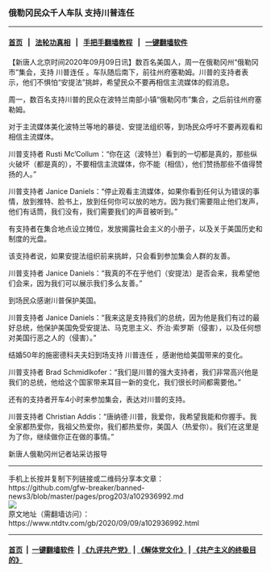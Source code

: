 ### 俄勒冈民众千人车队 支持川普连任
------------------------

#### [首页](https://github.com/gfw-breaker/banned-news3/blob/master/README.md) &nbsp;&nbsp;|&nbsp;&nbsp; [法轮功真相](https://github.com/begood0513/basic/blob/master/README.md)  &nbsp;&nbsp;|&nbsp;&nbsp; [手把手翻墙教程](https://github.com/gfw-breaker/guides/wiki)  &nbsp;&nbsp;|&nbsp;&nbsp; [一键翻墙软件](https://github.com/gfw-breaker/nogfw/blob/master/README.md)  



<div><div class="post_content" itemprop="articleBody">
 <p>
  【新唐人北京时间2020年09月09日讯】数百名美国人，周一在俄勒冈州“俄勒冈市”集会，支持
  <ok href="https://www.ntdtv.com/gb/川普连任.htm">
   川普连任
  </ok>
  。车队随后南下，前往州府塞勒姆。川普的支持者表示，他们不惧怕“安提法”挑衅，希望民众不要再相信主流媒体的假消息。
 </p>
 <p>
  周一，数百名支持川普的民众在波特兰南部小镇“俄勒冈市”集合，之后前往州府塞勒姆。
 </p>
 <p>
  对于主流媒体美化波特兰等地的暴徒、安提法组织等，到场民众呼吁不要再观看和相信主流媒体。
 </p>
 <p>
  川普支持者 Rusti Mc’Collum：“你在这（波特兰）看到的一切都是真的，那些纵火破坏（都是真的），不要相信主流媒体，你不能（相信），他们赞扬那些不值得赞扬的人。”
 </p>
 <p>
  川普支持者 Janice Daniels：“停止观看主流媒体，如果你看到任何认为错误的事情，放到推特、脸书上，放到任何你可以放的地方。因为我们需要阻止他们发声，他们有话筒，我们没有，我们需要我们的声音被听到。”
 </p>
 <p>
  有支持者在集合地点设立摊位，发放揭露社会主义的小册子，以及关于美国历史和制度的光盘。
 </p>
 <p>
  该支持者说，如果安提法组织前来挑衅，只会看到参加集会人群的友善。
 </p>
 <p>
  川普支持者 Janice Daniels：“我真的不在乎他们（安提法）是否会来，我希望他们会来，因为我们可以展示我们多么友善。”
 </p>
 <p>
  到场民众感谢川普保护美国。
 </p>
 <p>
  川普支持者 Janice Daniels：“我来这是支持我们的总统，因为他是我们有过的最好总统，他保护美国免受安提法、马克思主义、乔治·索罗斯（侵害），以及任何想对美国行恶之人的（侵害）。”
 </p>
 <p>
  结婚50年的施密德科夫夫妇到场支持
  <ok href="https://www.ntdtv.com/gb/川普连任.htm">
   川普连任
  </ok>
  ，感谢他给美国带来的变化。
 </p>
 <p>
  川普支持者 Brad Schmidlkofer：“我们是川普的强大支持者，我们非常高兴他是我们的总统，他给这个国家带来耳目一新的变化，我们很长时间都需要他。”
 </p>
 <p>
  还有的支持者开车4小时来参加集会，表达对川普的支持。
 </p>
 <p>
  川普支持者 Christian Addis：“唐纳德·川普，我爱你，我希望我能和你握手。我全家都热爱你，我祖父热爱你，我们都热爱你，美国人（热爱你）。我们在这里是为了你，继续做你正在做的事情。”
 </p>
 <p>
  新唐人俄勒冈州记者站采访报导
 </p>
 <div class="single_ad">
 </div>
</div>
</div>
<hr/>
手机上长按并复制下列链接或二维码分享本文章：<br/>
https://github.com/gfw-breaker/banned-news3/blob/master/pages/prog203/a102936992.md <br/>
<a href='https://github.com/gfw-breaker/banned-news3/blob/master/pages/prog203/a102936992.md'><img src='https://github.com/gfw-breaker/banned-news3/blob/master/pages/prog203/a102936992.md.png'/></a> <br/>
原文地址（需翻墙访问）：https://www.ntdtv.com/gb/2020/09/09/a102936992.html


------------------------
#### [首页](https://github.com/gfw-breaker/banned-news3/blob/master/README.md) &nbsp;|&nbsp; [一键翻墙软件](https://github.com/gfw-breaker/nogfw/blob/master/README.md) &nbsp;| [《九评共产党》](https://github.com/gfw-breaker/9ping.md/blob/master/README.md#九评之一评共产党是什么) | [《解体党文化》](https://github.com/gfw-breaker/jtdwh.md/blob/master/README.md) | [《共产主义的终极目的》](https://github.com/gfw-breaker/gczydzjmd.md/blob/master/README.md)


<img src='http://gfw-breaker.win/banned-news3/pages/prog203/a102936992.md' width='0px' height='0px'/>